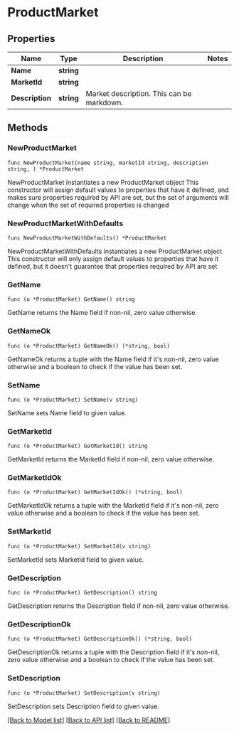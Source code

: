 # ProductMarket

## Properties

Name | Type | Description | Notes
------------ | ------------- | ------------- | -------------
**Name** | **string** |  | 
**MarketId** | **string** |  | 
**Description** | **string** | Market description. This can be markdown. | 

## Methods

### NewProductMarket

`func NewProductMarket(name string, marketId string, description string, ) *ProductMarket`

NewProductMarket instantiates a new ProductMarket object
This constructor will assign default values to properties that have it defined,
and makes sure properties required by API are set, but the set of arguments
will change when the set of required properties is changed

### NewProductMarketWithDefaults

`func NewProductMarketWithDefaults() *ProductMarket`

NewProductMarketWithDefaults instantiates a new ProductMarket object
This constructor will only assign default values to properties that have it defined,
but it doesn't guarantee that properties required by API are set

### GetName

`func (o *ProductMarket) GetName() string`

GetName returns the Name field if non-nil, zero value otherwise.

### GetNameOk

`func (o *ProductMarket) GetNameOk() (*string, bool)`

GetNameOk returns a tuple with the Name field if it's non-nil, zero value otherwise
and a boolean to check if the value has been set.

### SetName

`func (o *ProductMarket) SetName(v string)`

SetName sets Name field to given value.


### GetMarketId

`func (o *ProductMarket) GetMarketId() string`

GetMarketId returns the MarketId field if non-nil, zero value otherwise.

### GetMarketIdOk

`func (o *ProductMarket) GetMarketIdOk() (*string, bool)`

GetMarketIdOk returns a tuple with the MarketId field if it's non-nil, zero value otherwise
and a boolean to check if the value has been set.

### SetMarketId

`func (o *ProductMarket) SetMarketId(v string)`

SetMarketId sets MarketId field to given value.


### GetDescription

`func (o *ProductMarket) GetDescription() string`

GetDescription returns the Description field if non-nil, zero value otherwise.

### GetDescriptionOk

`func (o *ProductMarket) GetDescriptionOk() (*string, bool)`

GetDescriptionOk returns a tuple with the Description field if it's non-nil, zero value otherwise
and a boolean to check if the value has been set.

### SetDescription

`func (o *ProductMarket) SetDescription(v string)`

SetDescription sets Description field to given value.



[[Back to Model list]](../README.md#documentation-for-models) [[Back to API list]](../README.md#documentation-for-api-endpoints) [[Back to README]](../README.md)


